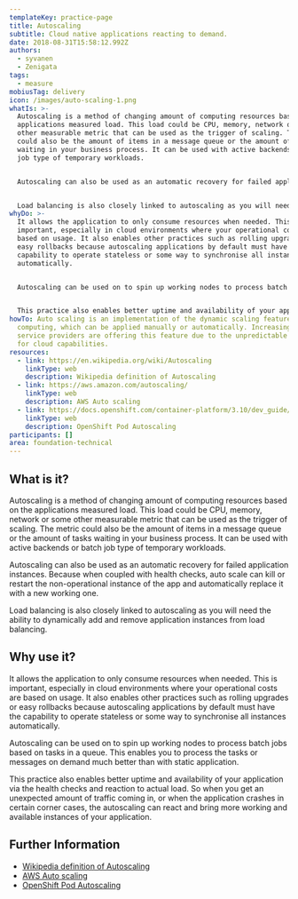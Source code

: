 ```yaml
---
templateKey: practice-page
title: Autoscaling
subtitle: Cloud native applications reacting to demand.
date: 2018-08-31T15:58:12.992Z
authors:
  - syvanen
  - Zenigata
tags:
  - measure
mobiusTag: delivery
icon: /images/auto-scaling-1.png
whatIs: >-
  Autoscaling is a method of changing amount of computing resources based on the
  applications measured load. This load could be CPU, memory, network or some
  other measurable metric that can be used as the trigger of scaling. The metric
  could also be the amount of items in a message queue or the amount of tasks
  waiting in your business process. It can be used with active backends or batch
  job type of temporary workloads.


  Autoscaling can also be used as an automatic recovery for failed application instances. Because when coupled with health checks, auto scale can kill or restart the non-operational instance of the app and automatically replace it with a new working one.


  Load balancing is also closely linked to autoscaling as you will need the ability to dynamically add and remove application instances from load balancing.
whyDo: >-
  It allows the application to only consume resources when needed. This is
  important, especially in cloud environments where your operational costs are
  based on usage. It also enables other practices such as rolling upgrades or
  easy rollbacks because autoscaling applications by default must have the
  capability to operate stateless or some way to synchronise all instances
  automatically.


  Autoscaling can be used on to spin up working nodes to process batch jobs based on tasks in a queue. This enables you to process the tasks or messages on demand much better than with static application.


  This practice also enables better uptime and availability of your application via the health checks and reaction to actual load. So when you get an unexpected amount of traffic coming in, or when the application crashes in certain corner cases, the autoscaling can react and bring more working and available instances of your application.
howTo: Auto scaling is an implementation of the dynamic scaling feature of cloud
  computing, which can be applied manually or automatically. Increasingly, cloud
  service providers are offering this feature due to the unpredictable demand
  for cloud capabilities.
resources:
  - link: https://en.wikipedia.org/wiki/Autoscaling
    linkType: web
    description: Wikipedia definition of Autoscaling
  - link: https://aws.amazon.com/autoscaling/
    linkType: web
    description: AWS Auto scaling
  - link: https://docs.openshift.com/container-platform/3.10/dev_guide/pod_autoscaling.html
    linkType: web
    description: OpenShift Pod Autoscaling
participants: []
area: foundation-technical
---
```

## What is it?

Autoscaling is a method of changing amount of computing resources based on the applications measured load. This load could be CPU, memory, network or some other measurable metric that can be used as the trigger of scaling. The metric could also be the amount of items in a message queue or the amount of tasks waiting in your business process. It can be used with active backends or batch job type of temporary workloads.

Autoscaling can also be used as an automatic recovery for failed application instances. Because when coupled with health checks, auto scale can kill or restart the non-operational instance of the app and automatically replace it with a new working one.

Load balancing is also closely linked to autoscaling as you will need the ability to dynamically add and remove application instances from load balancing.

## Why use it?

It allows the application to only consume resources when needed. This is important, especially in cloud environments where your operational costs are based on usage. It also enables other practices such as rolling upgrades or easy rollbacks because autoscaling applications by default must have the capability to operate stateless or some way to synchronise all instances automatically.

Autoscaling can be used on to spin up working nodes to process batch jobs based on tasks in a queue. This enables you to process the tasks or messages on demand much better than with static application.

This practice also enables better uptime and availability of your application via the health checks and reaction to actual load. So when you get an unexpected amount of traffic coming in, or when the application crashes in certain corner cases, the autoscaling can react and bring more working and available instances of your application.

## Further Information

* [Wikipedia definition of Autoscaling](https://en.wikipedia.org/wiki/Autoscaling)
* [AWS Auto scaling](https://aws.amazon.com/autoscaling/)
* [OpenShift Pod Autoscaling](https://docs.openshift.com/container-platform/3.10/dev_guide/pod_autoscaling.html)

